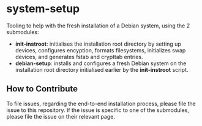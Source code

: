 # system-setup

Tooling to help with the fresh installation of a Debian system, using the 2 submodules:

- **init-instroot**: initialises the installation root directory by setting up devices, configures encyption, formats filesystems, initializes swap devices, and generates fstab and crypttab entries.
- **debian-setup**: installs and configures a fresh Debian system on the installation root directory initialised earlier by the **init-instroot** script.

## How to Contribute

To file issues, regarding the end-to-end installation process, please file the issue to this repository. If the issue is specific to one of the submodules, please file the issue on their relevant page.

